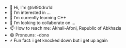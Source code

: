 - 👋 Hi, I’m @lvl90dru1d
- 👀 I’m interested in ...
- 🌱 I’m currently learning C++
- 💞️ I’m looking to collaborate on ...
- 📫 How to reach me: Akhali-Afoni, Republic of Abkhazia
- 😄 Pronouns: -dono
- ⚡ Fun fact: i get knocked down but i get up again

<!---
lvl90dru1d/lvl90dru1d is a ✨ special ✨ repository because its `README.md` (this file) appears on your GitHub profile.
You can click the Preview link to take a look at your changes.
--->
